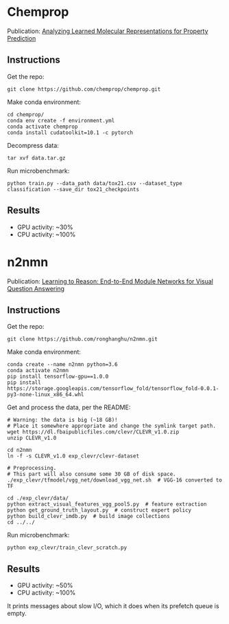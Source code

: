 # Chemprop

Publication: [Analyzing Learned Molecular Representations for Property Prediction](https://pubs.acs.org/doi/10.1021/acs.jcim.9b01076)

## Instructions

Get the repo:

```
git clone https://github.com/chemprop/chemprop.git
```

Make conda environment:

```
cd chemprop/
conda env create -f environment.yml
conda activate chemprop
conda install cudatoolkit=10.1 -c pytorch
```

Decompress data:
```
tar xvf data.tar.gz
```

Run microbenchmark:

```
python train.py --data_path data/tox21.csv --dataset_type classification --save_dir tox21_checkpoints
```

## Results

* GPU activity: ~30%
* CPU activity: ~100%

# n2nmn

Publication: [Learning to Reason: End-to-End Module Networks for Visual Question Answering](https://arxiv.org/abs/1704.05526)

## Instructions

Get the repo:

```
git clone https://github.com/ronghanghu/n2nmn.git
```

Make conda environment:

```
conda create --name n2nmn python=3.6
conda activate n2nmn
pip install tensorflow-gpu==1.0.0
pip install https://storage.googleapis.com/tensorflow_fold/tensorflow_fold-0.0.1-py3-none-linux_x86_64.whl
```

Get and process the data, per the README:

```
# Warning: the data is big (~18 GB)!
# Place it somewhere appropriate and change the symlink target path.
wget https://dl.fbaipublicfiles.com/clevr/CLEVR_v1.0.zip
unzip CLEVR_v1.0

cd n2nmn
ln -f -s CLEVR_v1.0 exp_clevr/clevr-dataset

# Preprocessing.
# This part will also consume some 30 GB of disk space.
./exp_clevr/tfmodel/vgg_net/download_vgg_net.sh  # VGG-16 converted to TF

cd ./exp_clevr/data/
python extract_visual_features_vgg_pool5.py  # feature extraction
python get_ground_truth_layout.py  # construct expert policy
python build_clevr_imdb.py  # build image collections
cd ../../
```

Run microbenchmark:

```
python exp_clevr/train_clevr_scratch.py
```

## Results

* GPU activity: ~50%
* CPU activity: ~100%

It prints messages about slow I/O, which it does when its prefetch queue is empty.
